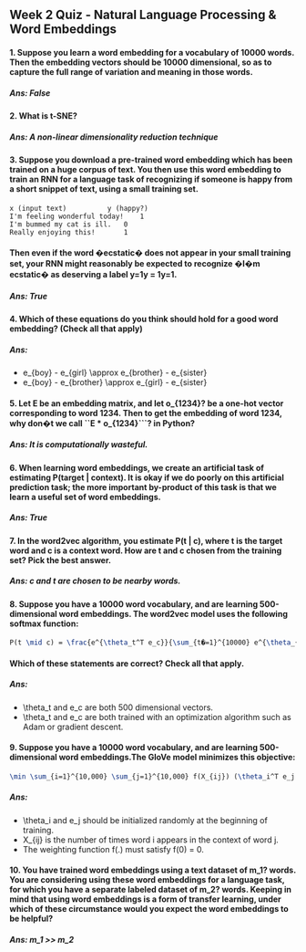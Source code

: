 ## Week 2 Quiz - Natural Language Processing & Word Embeddings


#### 1. Suppose you learn a word embedding for a vocabulary of 10000 words. Then the embedding vectors should be 10000 dimensional, so as to capture the full range of variation and meaning in those words.
##### Ans: False
#### 2. What is t-SNE?
##### Ans: A non-linear dimensionality reduction technique
#### 3. Suppose you download a pre-trained word embedding which has been trained on a huge corpus of text. You then use this word embedding to train an RNN for a language task of recognizing if someone is happy from a short snippet of text, using a small training set.
```
x (input text)			y (happy?)
I'm feeling wonderful today!	1
I'm bummed my cat is ill.	0
Really enjoying this!		1
```
#### Then even if the word �ecstatic� does not appear in your small training set, your RNN might reasonably be expected to recognize �I�m ecstatic� as deserving a label y=1y = 1y=1.
##### Ans: True
#### 4. Which of these equations do you think should hold for a good word embedding? (Check all that apply) 
##### Ans: 
- e_{boy} - e_{girl} \approx e_{brother} - e_{sister}
- e_{boy} - e_{brother} \approx e_{girl} - e_{sister}
#### 5. Let E be an embedding matrix, and let o_{1234}? be a one-hot vector corresponding to word 1234. Then to get the embedding of word 1234, why don�t we call ``E * o_{1234}```? in Python?
##### Ans: It is computationally wasteful.
#### 6. When learning word embeddings, we create an artificial task of estimating P(target | context). It is okay if we do poorly on this artificial prediction task; the more important by-product of this task is that we learn a useful set of word embeddings. 
##### Ans: True
#### 7. In the word2vec algorithm, you estimate P(t | c), where t is the target word and c is a context word. How are t and c chosen from the training set? Pick the best answer.
##### Ans: c and t are chosen to be nearby words.
#### 8. Suppose you have a 10000 word vocabulary, and are learning 500-dimensional word embeddings. The word2vec model uses the following softmax function:
```tex
P(t \mid c) = \frac{e^{\theta_t^T e_c}}{\sum_{t�=1}^{10000} e^{\theta_{t�}^Te_c}}
```
#### Which of these statements are correct? Check all that apply.
##### Ans: 
- \theta_t and e_c are both 500 dimensional vectors.
- \theta_t and e_c are both trained with an optimization algorithm such as Adam or gradient descent. 
#### 9. Suppose you have a 10000 word vocabulary, and are learning 500-dimensional word embeddings.The GloVe model minimizes this objective:
```tex
\min \sum_{i=1}^{10,000} \sum_{j=1}^{10,000} f(X_{ij}) (\theta_i^T e_j + b_i + b_j� - log X_{ij})^2
```
#### 
##### Ans: 
- \theta_i and e_j should be initialized randomly at the beginning of training.
- X_{ij} is the number of times word i appears in the context of word j.
- The weighting function f(.) must satisfy f(0) = 0. 
#### 10. You have trained word embeddings using a text dataset of m_1? words. You are considering using these word embeddings for a language task, for which you have a separate labeled dataset of m_2? words. Keeping in mind that using word embeddings is a form of transfer learning, under which of these circumstance would you expect the word embeddings to be helpful?
##### Ans: m_1 >> m_2
